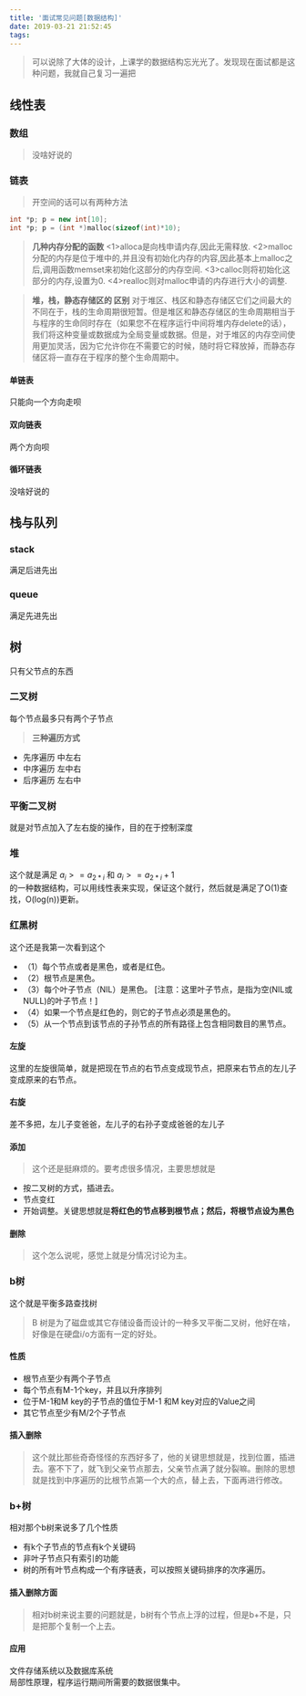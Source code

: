 ```yaml
---
title: '面试常见问题[数据结构]'
date: 2019-03-21 21:52:45
tags:
---
```


> 可以说除了大体的设计，上课学的数据结构忘光光了。发现现在面试都是这种问题，我就自己复习一遍把

## 线性表

### 数组
> 没啥好说的 

### 链表
> 开空间的话可以有两种方法
```c++
int *p; p = new int[10];
int *p; p = (int *)malloc(sizeof(int)*10);
```
> **几种内存分配的函数**
<1>alloca是向栈申请内存,因此无需释放.
<2>malloc分配的内存是位于堆中的,并且没有初始化内存的内容,因此基本上malloc之后,调用函数memset来初始化这部分的内存空间.
<3>calloc则将初始化这部分的内存,设置为0.
<4>realloc则对malloc申请的内存进行大小的调整.

> **堆，栈，静态存储区的 区别**
> 对于堆区、栈区和静态存储区它们之间最大的不同在于，栈的生命周期很短暂。但是堆区和静态存储区的生命周期相当于与程序的生命同时存在（如果您不在程序运行中间将堆内存delete的话），我们将这种变量或数据成为全局变量或数据。但是，对于堆区的内存空间使用更加灵活，因为它允许你在不需要它的时候，随时将它释放掉，而静态存储区将一直存在于程序的整个生命周期中。
#### 单链表
只能向一个方向走呗
#### 双向链表
两个方向呗
#### 循环链表
没啥好说的

## 栈与队列

### stack
满足后进先出
### queue
满足先进先出

## 树
只有父节点的东西

### 二叉树
每个节点最多只有两个子节点

> **三种遍历方式**
+ 先序遍历 中左右
+ 中序遍历 左中右
+ 后序遍历 左右中

### 平衡二叉树
就是对节点加入了左右旋的操作，目的在于控制深度

### 堆
这个就是满足 
$a_i >= a_{2*i}$ 和  $a_i >= a_{2*i}+1$  
的一种数据结构，可以用线性表来实现，保证这个就行，然后就是满足了O(1)查找，O(log(n))更新。

### 红黑树
这个还是我第一次看到这个
+ （1）每个节点或者是黑色，或者是红色。
+ （2）根节点是黑色。
+ （3）每个叶子节点（NIL）是黑色。 [注意：这里叶子节点，是指为空(NIL或NULL)的叶子节点！]
+ （4）如果一个节点是红色的，则它的子节点必须是黑色的。
+ （5）从一个节点到该节点的子孙节点的所有路径上包含相同数目的黑节点。

#### 左旋
这里的左旋很简单，就是把现在节点的右节点变成现节点，把原来右节点的左儿子变成原来的右节点。
#### 右旋
差不多把，左儿子变爸爸，左儿子的右孙子变成爸爸的左儿子
#### 添加
> 这个还是挺麻烦的。要考虑很多情况，主要思想就是
+ 按二叉树的方式，插进去。
+ 节点变红
+ 开始调整。关键思想就是**将红色的节点移到根节点；然后，将根节点设为黑色**
#### 删除
>  这个怎么说呢，感觉上就是分情况讨论为主。

### b树
这个就是平衡多路查找树
> B 树是为了磁盘或其它存储设备而设计的一种多叉平衡二叉树，他好在啥，好像是在硬盘i/o方面有一定的好处。

#### 性质
+ 根节点至少有两个子节点
+ 每个节点有M-1个key，并且以升序排列
+ 位于M-1和M key的子节点的值位于M-1 和M key对应的Value之间
+ 其它节点至少有M/2个子节点

#### 插入删除
> 这个就比那些奇奇怪怪的东西好多了，他的关键思想就是，找到位置，插进去。塞不下了，就飞到父亲节点那去，父亲节点满了就分裂嘛。删除的思想就是找到中序遍历的比根节点第一个大的点，替上去，下面再进行修改。

### b+树
相对那个b树来说多了几个性质
+ 有k个子节点的节点有k个关键码
+ 非叶子节点只有索引的功能
+ 树的所有叶节点构成一个有序链表，可以按照关键码排序的次序遍历。

#### 插入删除方面
> 相对b树来说主要的问题就是，b树有个节点上浮的过程，但是b+不是，只是把那个复制一个上去。

#### 应用
文件存储系统以及数据库系统  
局部性原理，程序运行期间所需要的数据很集中。





